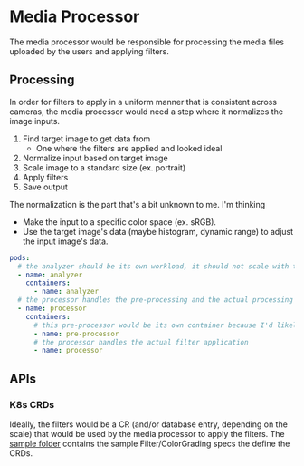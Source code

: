 # Media Processor

The media processor would be responsible for processing the media files uploaded by the users and applying filters.

## Processing

In order for filters to apply in a uniform manner that is consistent across cameras, the media processor would need a step where it normalizes the image inputs.

1. Find target image to get data from
    - One where the filters are applied and looked ideal
2. Normalize input based on target image
3. Scale image to a standard size (ex. portrait)
4. Apply filters
5. Save output

The normalization is the part that's a bit unknown to me. I'm thinking
- Make the input to a specific color space (ex. sRGB).
- Use the target image's data (maybe histogram, dynamic range) to adjust the input image's data.

```yaml
pods:
  # the analyzer should be its own workload, it should not scale with the processor because it will only be called when creating new filters, not in the regular processing of images.
  - name: analyzer
    containers:
      - name: analyzer
  # the processor handles the pre-processing and the actual processing of the images.
  - name: processor
    containers:
      # this pre-processor would be its own container because I'd likely need to use some special tools, or python, or something for the normalization.
      - name: pre-processor
      # the processor handles the actual filter application
      - name: processor
```

## APIs

### K8s CRDs

Ideally, the filters would be a CR (and/or database entry, depending on the scale) that would be used by the media processor to apply the filters.
The [sample folder](./sample) contains the sample Filter/ColorGrading specs the define the CRDs.
